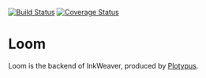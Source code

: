 [![Build Status](https://travis-ci.org/Plotypus/loom.svg?branch=feature-119)](https://travis-ci.org/Plotypus/loom)
[![Coverage Status](https://coveralls.io/repos/github/Plotypus/loom/badge.svg?branch=feature-119)](https://coveralls.io/github/Plotypus/loom?branch=feature-119)

# Loom

Loom is the backend of InkWeaver, produced by [Plotypus](plotypus.github.io).

